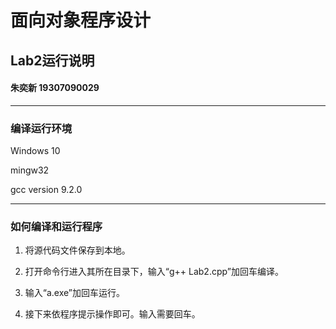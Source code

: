 # 面向对象程序设计
## Lab2运行说明   
#### 朱奕新 19307090029
___
### 编译运行环境
Windows 10

mingw32

gcc version 9.2.0 

***


### 如何编译和运行程序

1. 将源代码文件保存到本地。

2. 打开命令行进入其所在目录下，输入“g++ Lab2.cpp”加回车编译。

3. 输入“a.exe”加回车运行。

4. 接下来依程序提示操作即可。输入需要回车。